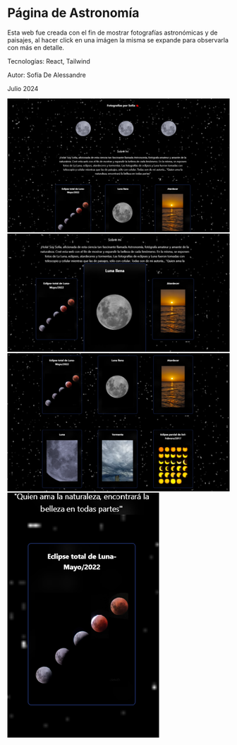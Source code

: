# Página de Astronomía

Esta web fue creada con el fin de mostrar fotografías astronómicas y de paisajes, al hacer click en una imágen la misma se expande para observarla con más en detalle. 

Tecnologías: React, Tailwind

Autor: Sofía De Alessandre

Julio 2024

![alt text](image-5.png)
![alt text](image-6.png)
![alt text](image-7.png)
![alt text](image-4.png)
